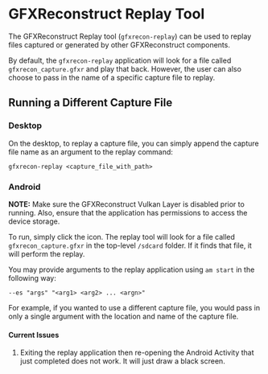 # GFXReconstruct Replay Tool

The GFXReconstruct Replay tool (`gfxrecon-replay`) can be used to replay
files captured or generated by other GFXReconstruct components.

By default, the `gfxrecon-replay` application will look for a file called
`gfxrecon_capture.gfxr` and play that back.
However, the user can also choose to pass in the name of a specific
capture file to replay.


## Running a Different Capture File

### Desktop

On the desktop, to replay a capture file, you can simply append
the capture file name as an argument to the replay command:

```
gfxrecon-replay <capture_file_with_path>
```

### Android

**NOTE:** Make sure the GFXReconstruct Vulkan Layer is disabled prior to running.
Also, ensure that the application has permissions to access the device
storage.

To run, simply click the icon.  The replay tool will look for a file
called `gfxrecon_capture.gfxr` in the top-level `/sdcard` folder.
If it finds that file, it will perform the replay.

You may provide arguments to the replay application using `am start` in
the following way:

```
--es "args" "<arg1> <arg2> ... <argn>"
```

For example, if you wanted to use a different capture file, you would
pass in only a single argument with the location and name of the
capture file.

#### Current Issues

1. Exiting the replay application then re-opening the Android Activity
   that just completed does not work.  It will just draw a black screen.